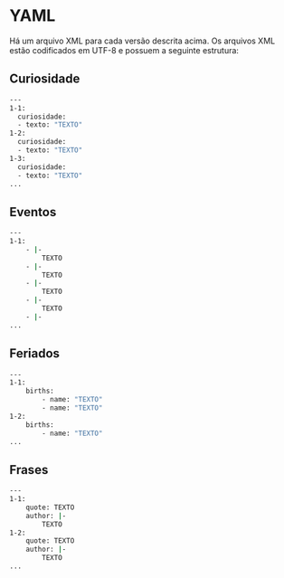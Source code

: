 # YAML

Há um arquivo XML para cada versão descrita acima. Os arquivos XML estão codificados em UTF-8 e possuem a seguinte estrutura:

## Curiosidade

```bash
---
1-1:
  curiosidade:
  - texto: "TEXTO"
1-2:
  curiosidade:
  - texto: "TEXTO"
1-3:
  curiosidade:
  - texto: "TEXTO"
...
```

## Eventos

```bash
---
1-1:
    - |-
        TEXTO
    - |-
        TEXTO
    - |-
        TEXTO
    - |-
        TEXTO
    - |-
...
```

## Feriados

```bash
---
1-1:
    births:
        - name: "TEXTO"
        - name: "TEXTO"
1-2:
    births:
        - name: "TEXTO"
...
```

## Frases

```bash
---
1-1:
    quote: TEXTO
    author: |-
        TEXTO
1-2:
    quote: TEXTO
    author: |-
        TEXTO
...
```
